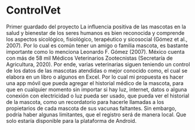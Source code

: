 # ControlVet
Primer guardado del proyecto
La influencia positiva de las mascotas en la salud y bienestar de los seres humanos es bien reconocida y comprende los aspectos sicológico, fisiológico, terapéutico y sicosocial (Gómez et al., 2007). Por lo cual es común tener un amigo o familia mascota, es bastante importante como lo menciona Leonardo F. Gómez (2007).
México cuenta con más de 58 mil Médicos Veterinarios Zootecnistas (Secretaría de Agricultura, 2020). Por ende, varias veterinarias siguen teniendo un control de los datos de las mascotas atendidas o mejor conocido como, el cual se elabora en un libro o algunos en Excel. 
Por lo cual mi propuesta es hacer una app móvil que pueda agregar el historial médico de la mascota, para que en cualquier momento sin importar si hay luz, internet, datos o alguna conexión con electricidad o luz pueda ser usado, que pueda ver el historial de la mascota, como un recordatorio para hacerle llamadas a los propietarios de cada mascota de sus vacunas faltantes.
Sin embargo, podría haber algunas limitantes, que el registro será de manera local. Que solo estaría disponible para la plataforma de Android.
